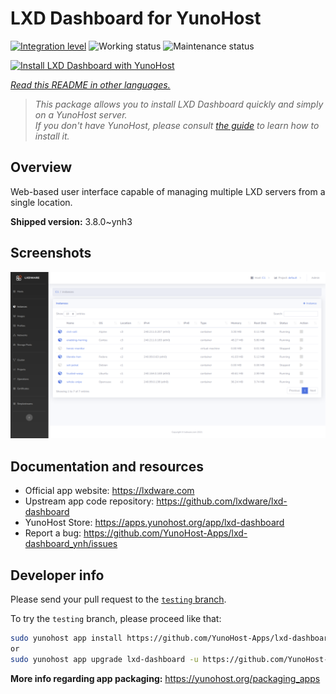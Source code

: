 <!--
N.B.: This README was automatically generated by <https://github.com/YunoHost/apps/tree/master/tools/readme_generator>
It shall NOT be edited by hand.
-->

# LXD Dashboard for YunoHost

[![Integration level](https://dash.yunohost.org/integration/lxd-dashboard.svg)](https://ci-apps.yunohost.org/ci/apps/lxd-dashboard/) ![Working status](https://ci-apps.yunohost.org/ci/badges/lxd-dashboard.status.svg) ![Maintenance status](https://ci-apps.yunohost.org/ci/badges/lxd-dashboard.maintain.svg)

[![Install LXD Dashboard with YunoHost](https://install-app.yunohost.org/install-with-yunohost.svg)](https://install-app.yunohost.org/?app=lxd-dashboard)

*[Read this README in other languages.](./ALL_README.md)*

> *This package allows you to install LXD Dashboard quickly and simply on a YunoHost server.*  
> *If you don't have YunoHost, please consult [the guide](https://yunohost.org/install) to learn how to install it.*

## Overview

Web-based user interface capable of managing multiple LXD servers from a single location.


**Shipped version:** 3.8.0~ynh3

## Screenshots

![Screenshot of LXD Dashboard](./doc/screenshots/screenshot01.png)

## Documentation and resources

- Official app website: <https://lxdware.com>
- Upstream app code repository: <https://github.com/lxdware/lxd-dashboard>
- YunoHost Store: <https://apps.yunohost.org/app/lxd-dashboard>
- Report a bug: <https://github.com/YunoHost-Apps/lxd-dashboard_ynh/issues>

## Developer info

Please send your pull request to the [`testing` branch](https://github.com/YunoHost-Apps/lxd-dashboard_ynh/tree/testing).

To try the `testing` branch, please proceed like that:

```bash
sudo yunohost app install https://github.com/YunoHost-Apps/lxd-dashboard_ynh/tree/testing --debug
or
sudo yunohost app upgrade lxd-dashboard -u https://github.com/YunoHost-Apps/lxd-dashboard_ynh/tree/testing --debug
```

**More info regarding app packaging:** <https://yunohost.org/packaging_apps>
